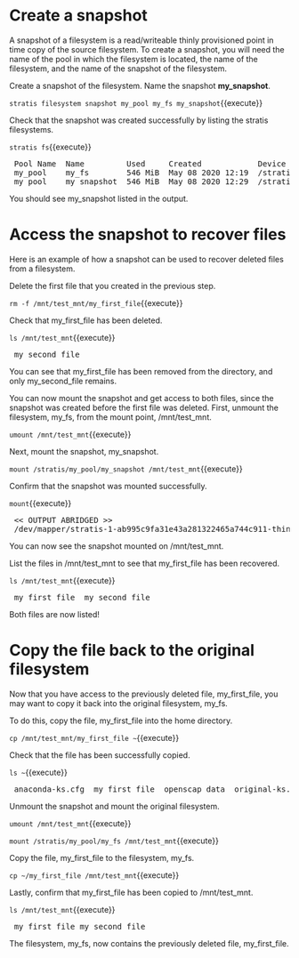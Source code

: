 # Create a snapshot

A snapshot of a filesystem is a read/writeable thinly provisioned point in time copy of the source filesystem. To create a snapshot, you will need the name of the pool in which the filesystem is located, the name of the filesystem, and the name of the snapshot of the filesystem.

Create a snapshot of the filesystem. Name the snapshot __my_snapshot__.

`stratis filesystem snapshot my_pool my_fs my_snapshot`{{execute}}

Check that the snapshot was created successfully by listing the stratis filesystems.

`stratis fs`{{execute}}

<pre class="file">
 Pool Name  Name         Used     Created            Device                        UUID
 my_pool    my_fs        546 MiB  May 08 2020 12:19  /stratis/my_pool/my_fs        0f808d165a264b779cb9108f7176c098
 my_pool    my_snapshot  546 MiB  May 08 2020 12:29  /stratis/my_pool/my_snapshot  cf5ac541bb7440a9b1cf5b2ebe936f05
</pre>

You should see my_snapshot listed in the output.

# Access the snapshot to recover files

Here is an example of how a snapshot can be used to recover deleted files from a filesystem.

Delete the first file that you created in the previous step.

`rm -f /mnt/test_mnt/my_first_file`{{execute}}

Check that my_first_file has been deleted.

`ls /mnt/test_mnt`{{execute}}

<pre class="file">
 my_second_file
</pre>

You can see that my_first_file has been removed from the directory, and only my_second_file remains.

You can now mount the snapshot and get access to both files, since the snapshot was created before the first file was deleted.
First, unmount the filesystem, my_fs, from the mount point, /mnt/test_mnt.

`umount /mnt/test_mnt`{{execute}}

Next, mount the snapshot, my_snapshot.

`mount /stratis/my_pool/my_snapshot /mnt/test_mnt`{{execute}}

Confirm that the snapshot was mounted successfully.

`mount`{{execute}}

<pre class="file">
 << OUTPUT ABRIDGED >>
 /dev/mapper/stratis-1-ab995c9fa31e43a281322465a744c911-thin-fs-cf5ac541bb7440a9b1cf5b2ebe936f05 on /mnt/test_mnt type xfs (rw,relatime,seclabel,attr2,inode64,sunit=2048,swidth=2048,noquota)
</pre>

You can now see the snapshot mounted on /mnt/test_mnt.

List the files in /mnt/test_mnt to see that my_first_file has been recovered.

`ls /mnt/test_mnt`{{execute}}

<pre class="file">
 my_first_file  my_second_file
</pre>

Both files are now listed!

# Copy the file back to the original filesystem

Now that you have access to the previously deleted file, my_first_file, you may want to copy it back into the original filesystem, my_fs.

To do this, copy the file, my_first_file into the home directory.

`cp /mnt/test_mnt/my_first_file ~`{{execute}}

Check that the file has been successfully copied. 

`ls ~`{{execute}}

<pre class="file">
 anaconda-ks.cfg  my_first_file  openscap_data  original-ks.cfg
</pre>

Unmount the snapshot and mount the original filesystem.

`umount /mnt/test_mnt`{{execute}}

`mount /stratis/my_pool/my_fs /mnt/test_mnt`{{execute}}

Copy the file, my_first_file to the filesystem, my_fs.

`cp ~/my_first_file /mnt/test_mnt`{{execute}} 

Lastly, confirm that my_first_file has been copied to /mnt/test_mnt.

`ls /mnt/test_mnt`{{execute}}

<pre class="file">
 my_first_file my_second_file
</pre>

The filesystem, my_fs, now contains the previously deleted file, my_first_file.
